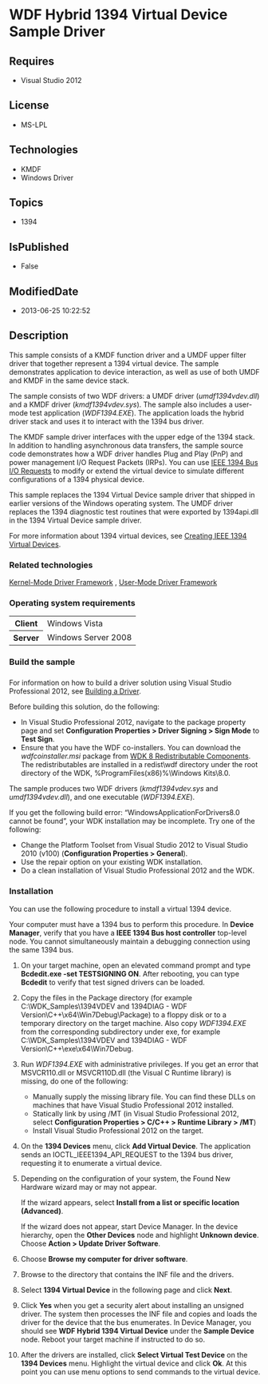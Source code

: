 # WDF Hybrid 1394 Virtual Device Sample Driver
## Requires
* Visual Studio 2012
## License
* MS-LPL
## Technologies
* KMDF
* Windows Driver
## Topics
* 1394
## IsPublished
* False
## ModifiedDate
* 2013-06-25 10:22:52
## Description

<div id="mainSection">
<p>This sample consists of a KMDF function driver and a UMDF upper filter driver that together represent a 1394 virtual device. The sample demonstrates application to device interaction, as well as use of both UMDF and KMDF in the same device stack.
</p>
<p>The sample consists of two WDF drivers: a UMDF driver (<i>umdf1394vdev.dll</i>) and a KMDF driver (<i>kmdf1394vdev.sys</i>). The sample also includes a user-mode test application (<i>WDF1394.EXE</i>). The application loads the hybrid driver stack and uses
 it to interact with the 1394 bus driver.</p>
<p>The KMDF sample driver interfaces with the upper edge of the 1394 stack. In addition to handling asynchronous data transfers, the sample source code demonstrates how a WDF driver handles Plug and Play (PnP) and power management I/O Request Packets (IRPs).
 You can use <a href="http://msdn.microsoft.com/en-us/library/windows/hardware/ff537211">
IEEE 1394 Bus I/O Requests</a> to modify or extend the virtual device to simulate different configurations of a 1394 physical device.</p>
<p>This sample replaces the 1394 Virtual Device sample driver that shipped in earlier versions of the Windows operating system. The UMDF driver replaces the 1394 diagnostic test routines that were exported by 1394api.dll in the 1394 Virtual Device sample driver.</p>
<p>For more information about 1394 virtual devices, see <a href="http://msdn.microsoft.com/en-us/library/windows/hardware/ff537065">
Creating IEEE 1394 Virtual Devices</a>.</p>
<h3>Related technologies</h3>
<a href="http://msdn.microsoft.com/en-us/library/windows/hardware/ff544396">Kernel-Mode Driver Framework</a> ,
<a href="http://msdn.microsoft.com/en-us/library/windows/hardware/ff560456">User-Mode Driver Framework</a>
<h3>Operating system requirements</h3>
<table>
<tbody>
<tr>
<th>Client</th>
<td><dt>Windows&nbsp;Vista </dt></td>
</tr>
<tr>
<th>Server</th>
<td><dt>Windows Server&nbsp;2008 </dt></td>
</tr>
</tbody>
</table>
<h3>Build the sample</h3>
<h3><a id="building"></a><a id="BUILDING"></a></h3>
<p>For information on how to build a driver solution using Visual Studio Professional&nbsp;2012, see
<a href="http://msdn.microsoft.com/en-us/library/windows/hardware/ff554644">Building a Driver</a>.</p>
<p>Before building this solution, do the following: </p>
<ul>
<li>In Visual Studio Professional&nbsp;2012, navigate to the package property page and set
<b>Configuration Properties &gt; Driver Signing &gt; Sign Mode</b> to <b>Test Sign</b>.
</li><li>Ensure that you have the WDF co-installers. You can download the <i>wdfcoinstaller.msi</i> package from
<a href="http://go.microsoft.com/fwlink/p/?LinkID=226396">WDK 8 Redistributable Components</a>. The redistributables are installed in a redist\wdf directory under the root directory of the WDK, %ProgramFiles(x86)%\Windows Kits\8.0.
</li></ul>
<p></p>
<p>The sample produces two WDF drivers (<i>kmdf1394vdev.sys</i> and <i>umdf1394vdev.dll</i>), and one executable (<i>WDF1394.EXE</i>).</p>
<p>If you get the following build error: “WindowsApplicationForDrivers8.0 cannot be found”, your WDK installation may be incomplete. Try one of the following:</p>
<ul>
<li>Change the Platform Toolset from Visual Studio 2012 to Visual Studio 2010 (v100) (<b>Configuration Properties &gt; General</b>).
</li><li>Use the repair option on your existing WDK installation. </li><li>Do a clean installation of Visual Studio Professional&nbsp;2012 and the WDK. </li></ul>
<h3><a id="installation"></a><a id="INSTALLATION"></a><b>Installation</b> </h3>
<p>You can use the following procedure to install a virtual 1394 device.</p>
<p>Your computer must have a 1394 bus to perform this procedure. In <b>Device Manager</b>, verify that you have a
<b>IEEE 1394 Bus host controller</b> top-level node. You cannot simultaneously maintain a debugging connection using the same 1394 bus.</p>
<ol>
<li>On your target machine, open an elevated command prompt and type <b>Bcdedit.exe -set TESTSIGNING ON</b>. After rebooting, you can type
<b>Bcdedit</b> to verify that test signed drivers can be loaded. </li><li>
<p>Copy the files in the Package directory (for example C:\WDK_Samples\1394VDEV and 1394DIAG - WDF Version\C&#43;&#43;\x64\Win7Debug\Package) to a floppy disk or to a temporary directory on the target machine. Also copy
<i>WDF1394.EXE</i> from the corresponding subdirectory under exe, for example C:\WDK_Samples\1394VDEV and 1394DIAG - WDF Version\C&#43;&#43;\exe\x64\Win7Debug.</p>
</li><li>
<p>Run <i>WDF1394.EXE</i> with administrative privileges. If you get an error that MSVCR110.dll or MSVCR110D.dll (the Visual C Runtime library) is missing, do one of the following:</p>
<ul>
<li>Manually supply the missing library file. You can find these DLLs on machines that have Visual Studio Professional&nbsp;2012 installed.
</li><li>Statically link by using /MT (in Visual Studio Professional&nbsp;2012, select <b>Configuration Properties &gt; C/C&#43;&#43; &gt; Runtime Library &gt; /MT</b>)
</li><li>Install Visual Studio Professional&nbsp;2012 on the target. </li></ul>
<p></p>
</li><li>
<p>On the <b>1394 Devices</b> menu, click <b>Add Virtual Device</b>. The application sends an IOCTL_IEEE1394_API_REQUEST to the 1394 bus driver, requesting it to enumerate a virtual device.</p>
</li><li>
<p>Depending on the configuration of your system, the Found New Hardware wizard may or may not appear.</p>
<p>If the wizard appears, select <b>Install from a list or specific location (Advanced)</b>.</p>
<p>If the wizard does not appear, start Device Manager. In the device hierarchy, open the
<b>Other Devices</b> node and highlight <b>Unknown device</b>. Choose <b>Action &gt; Update Driver Software</b>.</p>
</li><li>
<p>Choose <b>Browse my computer for driver software</b>. </p>
</li><li>
<p>Browse to the directory that contains the INF file and the drivers.</p>
</li><li>
<p>Select <b>1394 Virtual Device</b> in the following page and click <b>Next</b>.
</p>
</li><li>
<p>Click <b>Yes</b> when you get a security alert about installing an unsigned driver. The system then processes the INF file and copies and loads the driver for the device that the bus enumerates. In Device Manager, you should see
<b>WDF Hybrid 1394 Virtual Device</b> under the <b>Sample Device</b> node. Reboot your target machine if instructed to do so.</p>
</li><li>
<p>After the drivers are installed, click <b>Select Virtual Test Device</b> on the
<b>1394 Devices</b> menu. Highlight the virtual device and click <b>Ok</b>. At this point you can use menu options to send commands to the virtual device.</p>
</li></ol>
</div>
